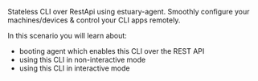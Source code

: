 Stateless CLI over RestApi using estuary-agent. 
Smoothly configure your machines/devices & control your CLI apps remotely.  

In this scenario you will learn about:
- booting agent which enables this CLI over the REST API
- using this CLI in non-interactive mode
- using this CLI in interactive mode
